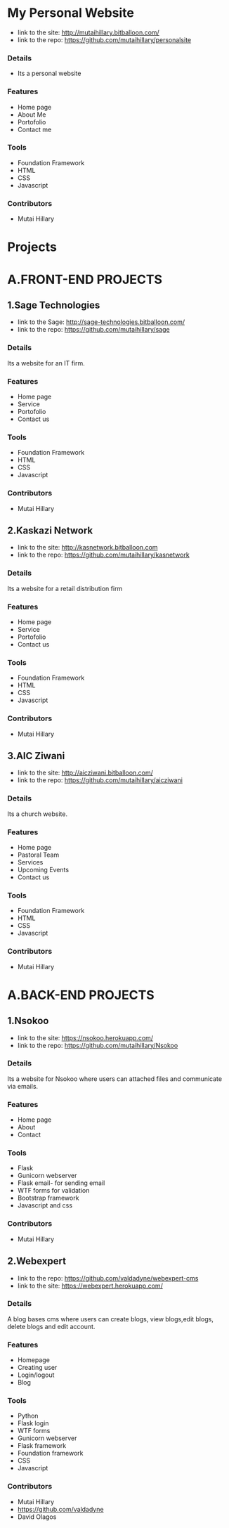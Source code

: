 # My Personal Website

+ link to the site: http://mutaihillary.bitballoon.com/
+ link to the repo: https://github.com/mutaihillary/personalsite

### Details
+ Its a personal website

### Features
+ Home page
+ About Me
+ Portofolio
+ Contact me

### Tools 
+ Foundation Framework
+ HTML
+ CSS
+ Javascript

### Contributors
+ Mutai Hillary

# Projects
# A.FRONT-END PROJECTS
 
## 1.Sage Technologies

 + link to the Sage: http://sage-technologies.bitballoon.com/
 + link to the repo: https://github.com/mutaihillary/sage

### Details
 Its  a website for an IT firm.

### Features
 + Home page
 + Service
 + Portofolio
 + Contact us

### Tools 
+ Foundation Framework
+ HTML
+ CSS
+ Javascript

### Contributors
+ Mutai Hillary

## 2.Kaskazi Network

 + link to the site: http://kasnetwork.bitballoon.com
 + link to the repo: https://github.com/mutaihillary/kasnetwork

### Details
 Its  a website for a retail distribution firm

### Features
 + Home page
 + Service
 + Portofolio
 + Contact us

### Tools 
+ Foundation Framework
+ HTML
+ CSS
+ Javascript

### Contributors
+ Mutai Hillary

## 3.AIC Ziwani

 + link to the site: http://aicziwani.bitballoon.com/
 + link to the repo: https://github.com/mutaihillary/aicziwani

### Details
 Its  a church website. 

### Features
 + Home page
 + Pastoral Team
 + Services
 + Upcoming Events
 + Contact us

### Tools 
+ Foundation Framework
+ HTML
+ CSS
+ Javascript

### Contributors
+ Mutai Hillary


#  A.BACK-END PROJECTS

## 1.Nsokoo

 + link to the site: https://nsokoo.herokuapp.com/
 + link to the repo: https://github.com/mutaihillary/Nsokoo

### Details
 Its  a website for Nsokoo where users can attached files and communicate via  emails.

### Features
 + Home page
 + About
 + Contact

### Tools 
+ Flask
+ Gunicorn webserver
+ Flask email- for sending email
+ WTF forms for validation
+ Bootstrap framework
+ Javascript and css

### Contributors
+ Mutai Hillary

## 2.Webexpert

 + link to the repo: https://github.com/valdadyne/webexpert-cms
 + link to the site: https://webexpert.herokuapp.com/

### Details
 A blog bases cms where users can create blogs, view blogs,edit blogs, delete blogs and edit account.

### Features
 + Homepage
 + Creating user
 + Login/logout
 + Blog

### Tools 
+ Python
+ Flask login
+ WTF forms
+ Gunicorn webserver
+ Flask framework
+ Foundation framework
+ CSS
+ Javascript

### Contributors
+ Mutai Hillary
+ https://github.com/valdadyne
+ David Olagos


 

